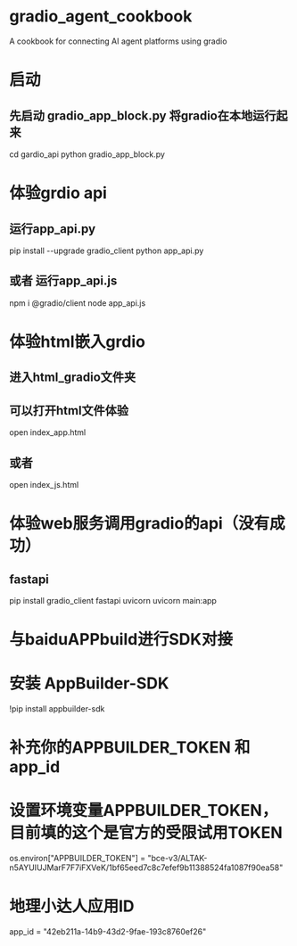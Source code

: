 # gradio_agent_cookbook
A cookbook for connecting AI agent platforms using gradio


# 启动
## 先启动  gradio_app_block.py 将gradio在本地运行起来
cd gardio_api 
python gradio_app_block.py 

# 体验grdio api
## 运行app_api.py 
pip install --upgrade gradio_client
python app_api.py
## 或者 运行app_api.js
npm i @gradio/client
node app_api.js

# 体验html嵌入grdio
## 进入html_gradio文件夹
## 可以打开html文件体验
open index_app.html
## 或者
open index_js.html

# 体验web服务调用gradio的api（没有成功）
## fastapi
pip install gradio_client fastapi uvicorn
uvicorn main:app


# 与baiduAPPbuild进行SDK对接

# 安装 AppBuilder-SDK
!pip install appbuilder-sdk

# 补充你的APPBUILDER_TOKEN 和 app_id
# 设置环境变量APPBUILDER_TOKEN，目前填的这个是官方的受限试用TOKEN
os.environ["APPBUILDER_TOKEN"] = "bce-v3/ALTAK-n5AYUIUJMarF7F7iFXVeK/1bf65eed7c8c7efef9b11388524fa1087f90ea58"
# 地理小达人应用ID
app_id = "42eb211a-14b9-43d2-9fae-193c8760ef26"









